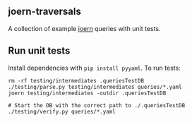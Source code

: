 joern-traversals
-------------

A collection of example [joern](https://github.com/fabsx00/joern) queries with unit tests.

Run unit tests
--------------

Install dependencies with `pip install pyyaml`. To run tests:

    rm -rf testing/intermediates .queriesTestDB
    ./testing/parse.py testing/intermediates queries/*.yaml
    joern testing/intermediates -outdir .queriesTestDB

    # Start the DB with the correct path to ./.queriesTestDB
    ./testing/verify.py queries/*.yaml
